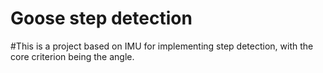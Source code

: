 # Goose step detection
#This is a project based on IMU for implementing step detection, with the core criterion being the angle.
